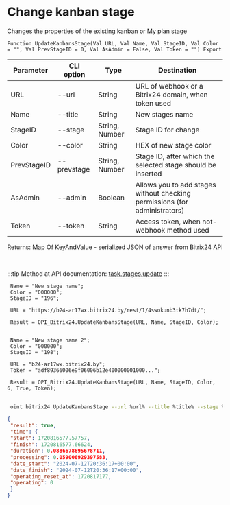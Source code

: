 ﻿---
sidebar_position: 2
---

# Change kanban stage
 Changes the properties of the existing kanban or My plan stage



`Function UpdateKanbansStage(Val URL, Val Name, Val StageID, Val Color = "", Val PrevStageID = 0, Val AsAdmin = False, Val Token = "") Export`

 | Parameter | CLI option | Type | Destination |
 |-|-|-|-|
 | URL | --url | String | URL of webhook or a Bitrix24 domain, when token used |
 | Name | --title | String | New stages name |
 | StageID | --stage | String, Number | Stage ID for change |
 | Color | --color | String | HEX of new stage color |
 | PrevStageID | --prevstage | String, Number | Stage ID, after which the selected stage should be inserted |
 | AsAdmin | --admin | Boolean | Allows you to add stages without checking permissions (for administrators) |
 | Token | --token | String | Access token, when not-webhook method used |

 
 Returns: Map Of KeyAndValue - serialized JSON of answer from Bitrix24 API

<br/>

:::tip
Method at API documentation: [task.stages.update](https://dev.1c-bitrix.ru/rest_help/tasks/task/kanban/task_stages_update.php)
:::
<br/>


```bsl title="Code example"
 Name = "New stage name";
 Color = "000000";
 StageID = "196";
 
 URL = "https://b24-ar17wx.bitrix24.by/rest/1/4swokunb3tk7h7dt/";
 
 Result = OPI_Bitrix24.UpdateKanbansStage(URL, Name, StageID, Color);
 
 
 Name = "New stage name 2";
 Color = "000000";
 StageID = "198";
 
 URL = "b24-ar17wx.bitrix24.by";
 Token = "adf89366006e9f06006b12e400000001000...";
 
 Result = OPI_Bitrix24.UpdateKanbansStage(URL, Name, StageID, Color, 6, True, Token);
```
	


```sh title="CLI command example"
 
 oint bitrix24 UpdateKanbansStage --url %url% --title %title% --stage %stage% --color %color% --prevstage %prevstage% --admin %admin% --token %token%

```

```json title="Result"
{
 "result": true,
 "time": {
 "start": 1720816577.57757,
 "finish": 1720816577.66624,
 "duration": 0.0886678695678711,
 "processing": 0.059006929397583,
 "date_start": "2024-07-12T20:36:17+00:00",
 "date_finish": "2024-07-12T20:36:17+00:00",
 "operating_reset_at": 1720817177,
 "operating": 0
 }
}
```
